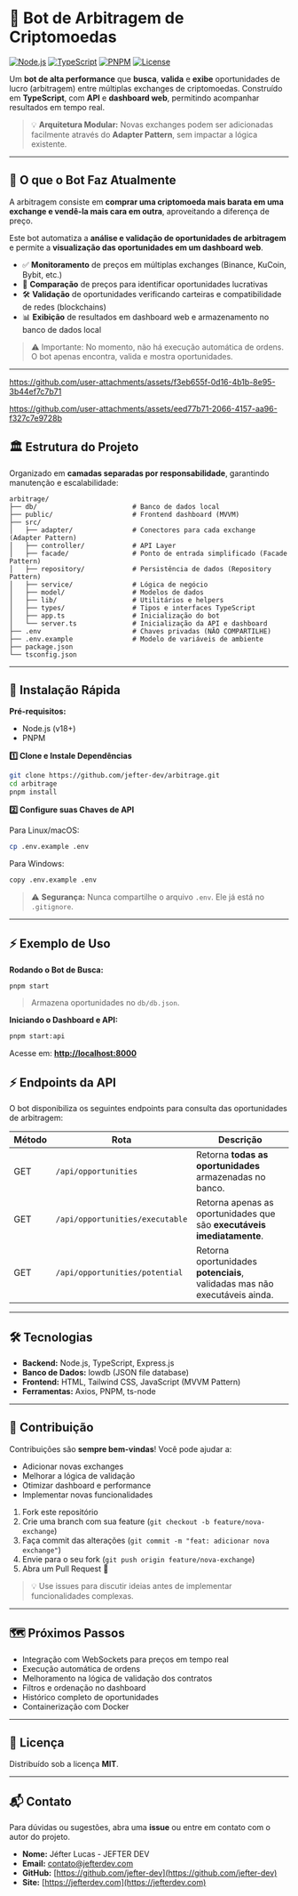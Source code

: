 # 🤖 Bot de Arbitragem de Criptomoedas

[![Node.js](https://img.shields.io/badge/Node.js-18+-green?logo=node.js)](https://nodejs.org/)
[![TypeScript](https://img.shields.io/badge/TypeScript-4.9-blue?logo=typescript)](https://www.typescriptlang.org/)
[![PNPM](https://img.shields.io/badge/Package%20Manager-PNPM-blue?logo=pnpm)](https://pnpm.io/)
[![License](https://img.shields.io/badge/License-MIT-green)](LICENSE)

Um **bot de alta performance** que **busca**, **valida** e **exibe** oportunidades de lucro (arbitragem) entre múltiplas exchanges de criptomoedas. Construído em **TypeScript**, com **API** e **dashboard web**, permitindo acompanhar resultados em tempo real.

> 💡 **Arquitetura Modular:** Novas exchanges podem ser adicionadas facilmente através do **Adapter Pattern**, sem impactar a lógica existente.

---

## 🔎 O que o Bot Faz Atualmente

A arbitragem consiste em **comprar uma criptomoeda mais barata em uma exchange e vendê-la mais cara em outra**, aproveitando a diferença de preço.

Este bot automatiza a **análise e validação de oportunidades de arbitragem** e permite a **visualização das oportunidades em um dashboard web**.

- ✅ **Monitoramento** de preços em múltiplas exchanges (Binance, KuCoin, Bybit, etc.)
- 🧠 **Comparação** de preços para identificar oportunidades lucrativas
- 🛠️ **Validação** de oportunidades verificando carteiras e compatibilidade de redes (blockchains)
- 📊 **Exibição** de resultados em dashboard web e armazenamento no banco de dados local
> ⚠️ Importante: No momento, não há execução automática de ordens. O bot apenas encontra, valida e mostra oportunidades.
---

https://github.com/user-attachments/assets/f3eb655f-0d16-4b1b-8e95-3b44ef7c7b71

https://github.com/user-attachments/assets/eed77b71-2066-4157-aa96-f327c7e9728b

## 🏛️ Estrutura do Projeto

Organizado em **camadas separadas por responsabilidade**, garantindo manutenção e escalabilidade:

```
arbitrage/
├── db/                        # Banco de dados local
├── public/                    # Frontend dashboard (MVVM)
├── src/
│   ├── adapter/               # Conectores para cada exchange (Adapter Pattern)
│   ├── controller/            # API Layer
│   ├── facade/                # Ponto de entrada simplificado (Facade Pattern)
│   ├── repository/            # Persistência de dados (Repository Pattern)
│   ├── service/               # Lógica de negócio
│   ├── model/                 # Modelos de dados
│   ├── lib/                   # Utilitários e helpers
│   ├── types/                 # Tipos e interfaces TypeScript
│   ├── app.ts                 # Inicialização do bot
│   └── server.ts              # Inicialização da API e dashboard
├── .env                       # Chaves privadas (NÃO COMPARTILHE)
├── .env.example               # Modelo de variáveis de ambiente
├── package.json
└── tsconfig.json
```

---

## 🚀 Instalação Rápida

**Pré-requisitos:**

- Node.js (v18+)
- PNPM

**1️⃣ Clone e Instale Dependências**

```bash
git clone https://github.com/jefter-dev/arbitrage.git
cd arbitrage
pnpm install
```

**2️⃣ Configure suas Chaves de API**

Para Linux/macOS:

```bash
cp .env.example .env
```

Para Windows:

```bash
copy .env.example .env
```

> ⚠️ **Segurança:** Nunca compartilhe o arquivo `.env`. Ele já está no `.gitignore`.

---

## ⚡ Exemplo de Uso

**Rodando o Bot de Busca:**

```bash
pnpm start
```

> Armazena oportunidades no `db/db.json`.

**Iniciando o Dashboard e API:**

```bash
pnpm start:api
```

Acesse em: **[http://localhost:8000](http://localhost:8000)**

## ⚡ Endpoints da API

O bot disponibiliza os seguintes endpoints para consulta das oportunidades de arbitragem:

| Método | Rota                            | Descrição                                                                  |
| ------ | ------------------------------- | -------------------------------------------------------------------------- |
| GET    | `/api/opportunities`            | Retorna **todas as oportunidades** armazenadas no banco.                   |
| GET    | `/api/opportunities/executable` | Retorna apenas as oportunidades que são **executáveis imediatamente**.     |
| GET    | `/api/opportunities/potential`  | Retorna oportunidades **potenciais**, validadas mas não executáveis ainda. |

---

## 🛠️ Tecnologias

- **Backend:** Node.js, TypeScript, Express.js
- **Banco de Dados:** lowdb (JSON file database)
- **Frontend:** HTML, Tailwind CSS, JavaScript (MVVM Pattern)
- **Ferramentas:** Axios, PNPM, ts-node

---

## 🙌 Contribuição

Contribuições são **sempre bem-vindas**!
Você pode ajudar a:

- Adicionar novas exchanges
- Melhorar a lógica de validação
- Otimizar dashboard e performance
- Implementar novas funcionalidades

1. Fork este repositório
2. Crie uma branch com sua feature (`git checkout -b feature/nova-exchange`)
3. Faça commit das alterações (`git commit -m "feat: adicionar nova exchange"`)
4. Envie para o seu fork (`git push origin feature/nova-exchange`)
5. Abra um Pull Request 🚀

> 💡 Use issues para discutir ideias antes de implementar funcionalidades complexas.

---

## 🗺️ Próximos Passos

- Integração com WebSockets para preços em tempo real
- Execução automática de ordens
- Melhoramento na lógica de validação dos contratos
- Filtros e ordenação no dashboard
- Histórico completo de oportunidades
- Containerização com Docker

---

## 📄 Licença

Distribuído sob a licença **MIT**.

---

## 📬 Contato

Para dúvidas ou sugestões, abra uma **issue** ou entre em contato com o autor do projeto.

- **Nome:** Jéfter Lucas - JEFTER DEV
- **Email:** [contato@jefterdev.com](mailto:contato@jefterdev.com)
- **GitHub:** [https://github.com/jefter-dev](https://github.com/jefter-dev)
- **Site:** [https://jefterdev.com](https://jefterdev.com)






